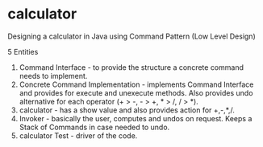 # calculator
Designing a calculator in Java using Command Pattern (Low Level Design)

5 Entities

1. Command Interface - to provide the structure a concrete command needs to implement.
2. Concrete Command Implementation - implements Command Interface and provides for execute and unexecute methods. Also provides undo alternative for each operator (+ > -, - > +, * > /, / > *).
3. calculator - has a show value and also provides action for +,-,*,/.
4. Invoker - basically the user, computes and undos on request. Keeps a Stack of Commands in case needed to undo.
5. calculator Test - driver of the code.
